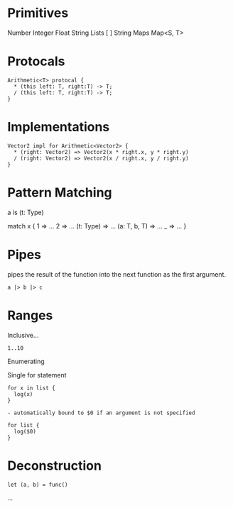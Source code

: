 # Primitives

Number
Integer
Float
String
Lists       [ ] String
Maps        Map<S, T>


# Protocals

```
Arithmetic<T> protocal { 
  * (this left: T, right:T) -> T;
  / (this left: T, right:T) -> T;
}
```

# Implementations

```
Vector2 impl for Arithmetic<Vector2> {
  * (right: Vector2) => Vector2(x * right.x, y * right.y)
  / (right: Vector2) => Vector2(x / right.x, y / right.y)
}
```

# Pattern Matching

a is (t: Type)

match x {
        1      => ...
        2      => ...
  (t: Type)    => ...
  (a: T, b, T) => ...
         _     => ...
}

# Pipes

pipes the result of the function into the next function as the first argument. 

```
a |> b |> c
```

# Ranges

Inclusive...

```
1..10 
```

Enumerating

Single for statement

```
for x in list {
  log(x)
}

- automatically bound to $0 if an argument is not specified

for list { 
  log($0)
}

```

# Deconstruction

```
let (a, b) = func()
```

...




